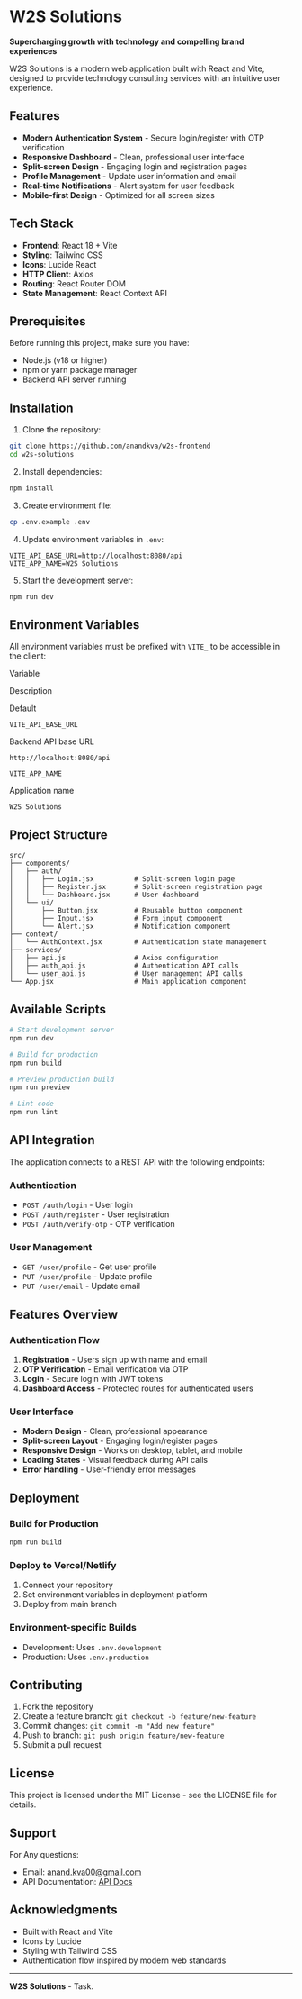 
# W2S Solutions

**Supercharging growth with technology and compelling brand experiences**

W2S Solutions is a modern web application built with React and Vite, designed to provide technology consulting services with an intuitive user experience.

## Features

-   **Modern Authentication System** - Secure login/register with OTP verification
-   **Responsive Dashboard** - Clean, professional user interface
-   **Split-screen Design** - Engaging login and registration pages
-   **Profile Management** - Update user information and email
-   **Real-time Notifications** - Alert system for user feedback
-   **Mobile-first Design** - Optimized for all screen sizes

## Tech Stack

-   **Frontend**: React 18 + Vite
-   **Styling**: Tailwind CSS
-   **Icons**: Lucide React
-   **HTTP Client**: Axios
-   **Routing**: React Router DOM
-   **State Management**: React Context API

## Prerequisites

Before running this project, make sure you have:

-   Node.js (v18 or higher)
-   npm or yarn package manager
-   Backend API server running

## Installation

1.  Clone the repository:

```bash
git clone https://github.com/anandkva/w2s-frontend
cd w2s-solutions

```

2.  Install dependencies:

```bash
npm install

```

3.  Create environment file:

```bash
cp .env.example .env

```

4.  Update environment variables in `.env`:

```env
VITE_API_BASE_URL=http://localhost:8080/api
VITE_APP_NAME=W2S Solutions

```

5.  Start the development server:

```bash
npm run dev

```

## Environment Variables

All environment variables must be prefixed with `VITE_` to be accessible in the client:

Variable

Description

Default

`VITE_API_BASE_URL`

Backend API base URL

`http://localhost:8080/api`

`VITE_APP_NAME`

Application name

`W2S Solutions`

## Project Structure

```
src/
├── components/
│   ├── auth/
│   │   ├── Login.jsx          # Split-screen login page
│   │   ├── Register.jsx       # Split-screen registration page
│   │   └── Dashboard.jsx      # User dashboard
│   └── ui/
│       ├── Button.jsx         # Reusable button component
│       ├── Input.jsx          # Form input component
│       └── Alert.jsx          # Notification component
├── context/
│   └── AuthContext.jsx        # Authentication state management
├── services/
│   ├── api.js                 # Axios configuration
│   ├── auth_api.js            # Authentication API calls
│   └── user_api.js            # User management API calls
└── App.jsx                    # Main application component

```

## Available Scripts

```bash
# Start development server
npm run dev

# Build for production
npm run build

# Preview production build
npm run preview

# Lint code
npm run lint

```

## API Integration

The application connects to a REST API with the following endpoints:

### Authentication

-   `POST /auth/login` - User login
-   `POST /auth/register` - User registration
-   `POST /auth/verify-otp` - OTP verification

### User Management

-   `GET /user/profile` - Get user profile
-   `PUT /user/profile` - Update profile
-   `PUT /user/email` - Update email

## Features Overview

### Authentication Flow

1.  **Registration** - Users sign up with name and email
2.  **OTP Verification** - Email verification via OTP
3.  **Login** - Secure login with JWT tokens
4.  **Dashboard Access** - Protected routes for authenticated users

### User Interface

-   **Modern Design** - Clean, professional appearance
-   **Split-screen Layout** - Engaging login/register pages
-   **Responsive Design** - Works on desktop, tablet, and mobile
-   **Loading States** - Visual feedback during API calls
-   **Error Handling** - User-friendly error messages

## Deployment

### Build for Production

```bash
npm run build

```

### Deploy to Vercel/Netlify

1.  Connect your repository
2.  Set environment variables in deployment platform
3.  Deploy from main branch

### Environment-specific Builds

-   Development: Uses `.env.development`
-   Production: Uses `.env.production`

## Contributing

1.  Fork the repository
2.  Create a feature branch: `git checkout -b feature/new-feature`
3.  Commit changes: `git commit -m "Add new feature"`
4.  Push to branch: `git push origin feature/new-feature`
5.  Submit a pull request

## License

This project is licensed under the MIT License - see the LICENSE file for details.

## Support

For Any questions:

-   Email: anand.kva00@gmail.com
-   API Documentation: [API Docs](https://w2s-backend.onrender.com/swagger/index.html)

## Acknowledgments

-   Built with React and Vite
-   Icons by Lucide
-   Styling with Tailwind CSS
-   Authentication flow inspired by modern web standards

----------

**W2S Solutions** - Task.
